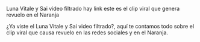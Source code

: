 Luna Vitale y Sai video filtrado hay link este es el clip viral que genera revuelo en el Naranja

¿Ya viste el Luna Vitale y Sai video filtrado?, aquí te contamos todo sobre el clip viral que causa revuelo en las redes sociales y en el Naranja.
